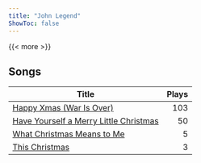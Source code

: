 ```yaml
---
title: "John Legend"
ShowToc: false
---
```


{{< more >}}

## Songs
Title | Plays 
----- | -----: 
[Happy Xmas (War Is Over)](/songs/happy-xmas-war-is-over) | 103
[Have Yourself a Merry Little Christmas](/songs/have-yourself-a-merry-little-christmas) | 50
[What Christmas Means to Me](/songs/what-christmas-means-to-me) | 5
[This Christmas](/songs/this-christmas) | 3

